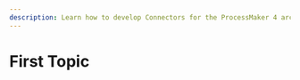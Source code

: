 ```yaml
---
description: Learn how to develop Connectors for the ProcessMaker 4 architecture.
---
```


# First Topic

